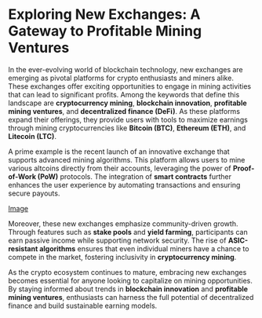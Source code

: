 # Exploring New Exchanges: A Gateway to Profitable Mining Ventures

In the ever-evolving world of blockchain technology, new exchanges are emerging as pivotal platforms for crypto enthusiasts and miners alike. These exchanges offer exciting opportunities to engage in mining activities that can lead to significant profits. Among the keywords that define this landscape are **cryptocurrency mining**, **blockchain innovation**, **profitable mining ventures**, and **decentralized finance (DeFi)**. As these platforms expand their offerings, they provide users with tools to maximize earnings through mining cryptocurrencies like **Bitcoin (BTC)**, **Ethereum (ETH)**, and **Litecoin (LTC)**.

A prime example is the recent launch of an innovative exchange that supports advanced mining algorithms. This platform allows users to mine various altcoins directly from their accounts, leveraging the power of **Proof-of-Work (PoW)** protocols. The integration of **smart contracts** further enhances the user experience by automating transactions and ensuring secure payouts. 

[Image](https://github.com/user-attachments/assets/b6e7b7a2-655e-4d44-8baa-20c566a3cb65)

Moreover, these new exchanges emphasize community-driven growth. Through features such as **stake pools** and **yield farming**, participants can earn passive income while supporting network security. The rise of **ASIC-resistant algorithms** ensures that even individual miners have a chance to compete in the market, fostering inclusivity in **cryptocurrency mining**.

As the crypto ecosystem continues to mature, embracing new exchanges becomes essential for anyone looking to capitalize on mining opportunities. By staying informed about trends in **blockchain innovation** and **profitable mining ventures**, enthusiasts can harness the full potential of decentralized finance and build sustainable earning models.